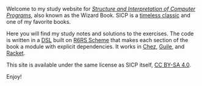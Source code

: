 Welcome to my study website for <cite>[Structure and Interpretation of Computer Programs][sicp]</cite>, also known as the Wizard Book. SICP is a [timeless classic][] and one of my favorite books.

Here you will find my study notes and solutions to the exercises. The code is written in a [DSL][] built on [R6RS Scheme][r6rs] that makes each section of the book a module with explicit dependencies. It works in [Chez][], [Guile][], and [Racket][].

This site is available under the same license as SICP itself, [CC BY-SA 4.0][cc].

Enjoy!

[sicp]: https://mitpress.mit.edu/sites/default/files/sicp/index.html
[timeless classic]: https://people.eecs.berkeley.edu/~bh/sicp.html
    "Why SICP Matters (Brian Harvey)"
[DSL]: exercise/language.html "Domain-specific language"
[Chez]: https://cisco.github.io/ChezScheme/ "Chez Scheme"
[Guile]: https://www.gnu.org/software/guile/ "GNU Guile"
[Racket]: http://racket-lang.org "Racket programming language"
[r6rs]: http://www.r6rs.org
    "The Revised(6) Report on the Algorithmic Language Scheme"
[cc]: https://creativecommons.org/licenses/by-sa/4.0/
    "Creative Commons Attribution-ShareAlike 4.0 International"
